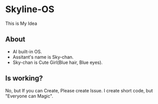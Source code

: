 # Skyline-OS
This is My Idea

## About
- AI built-in OS.
- Assitant's name is Sky-chan.
- Sky-chan is Cute Girl(Blue hair, Blue eyes).

## Is working?
No, but If you can Create, Please create Issue.
I create short code, but "Everyone can Magic".
